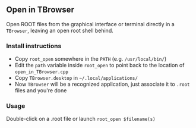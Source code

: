 ## Open in TBrowser

Open ROOT files from the graphical interface or terminal directly in a `TBrowser`,
leaving an open root shell behind.

### Install instructions
* Copy `root_open` somewhere in the `PATH` (e.g. `/usr/local/bin/`)
* Edit the `path` variable inside `root_open` to point back to the location of `open_in_TBrowser.cpp`
* Copy `TBrowser.desktop` in `~/.local/applications/`
* Now `TBrowser` will be a recognized application, just associate it to `.root` files and you're done

### Usage
Double-click on a .root file or launch `root_open $filename(s)`

